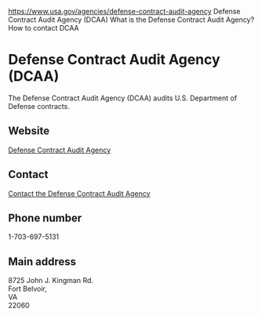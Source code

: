 

https://www.usa.gov/agencies/defense-contract-audit-agency
Defense Contract Audit Agency (DCAA)
What is the Defense Contract Audit Agency?
How to contact DCAA

# Defense Contract Audit Agency (DCAA)

The Defense Contract Audit Agency (DCAA) audits U.S. Department of Defense contracts.

## Website

[Defense Contract Audit Agency](https://www.dcaa.mil)

## Contact

[Contact the Defense Contract Audit Agency](https://www.dcaa.mil/Contact/)

## Phone number

1-703-697-5131

## Main address

8725 John J. Kingman Rd.  
Fort Belvoir,  
VA  
22060
